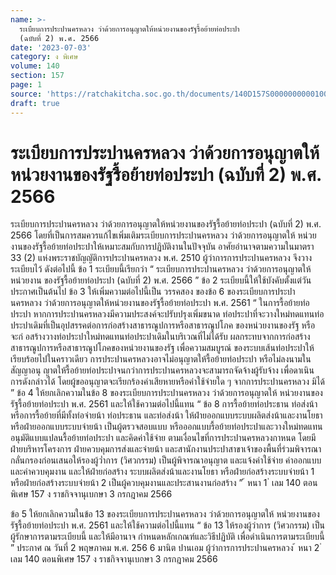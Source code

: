```yaml
---
name: >-
  ระเบียบการประปานครหลวง ว่าด้วยการอนุญาตให้หน่วยงานของรัฐรื้อย้ายท่อประปา
  (ฉบับที่ 2) พ.ศ. 2566
date: '2023-07-03'
category: ง พิเศษ
volume: 140
section: 157
page: 1
source: 'https://ratchakitcha.soc.go.th/documents/140D157S0000000000100.pdf'
draft: true
---
```


# ระเบียบการประปานครหลวง ว่าด้วยการอนุญาตให้หน่วยงานของรัฐรื้อย้ายท่อประปา (ฉบับที่ 2) พ.ศ. 2566

ระเบียบการประปานครหลวง ว่าด้วยการอนุญาตให้หน่วยงานของรัฐรื้อย้ายท่อประปา (ฉบับที่ 2) พ.ศ. 2566 โดยที่เป็นการสมควรแก้ไขเพิ่มเติมระเบียบการประปานครหลวง ว่าด้วยการอนุญาตให้ หน่วยงานของรัฐรื้อย้ายท่อประปาให้เหมาะสมกับการปฏิบัติงานในปัจจุบัน อาศัยอำนาจตามความในมาตรา 33 (2) แห่งพระราชบัญญัติการประปานครหลวง พ.ศ. 2510 ผู้ว่าการการประปานครหลวง จึงวางระเบียบไว้ ดังต่อไปนี้ ข้อ 1 ระเบียบนี้เรียกว่า “ ระเบียบการประปานครหลวง ว่าด้วยการอนุญาตให้หน่วยงาน ของรัฐรื้อย้ายท่อประปา (ฉบับที่ 2) พ.ศ. 2566 ” ข้อ 2 ระเบียบนี้ให้ใช้บังคับตั้งแต่วันประกาศเป็นต้นไป ข้อ 3 ให้เพิ่มความต่อไปนี้เป็น วรรคสอง ของข้อ 6 ของระเบียบการประปานครหลวง ว่าด้วยการอนุญาตให้หน่วยงานของรัฐรื้อย้ายท่อประปา พ.ศ. 2561 “ ในการรื้อย้ายท่อประปา หากการประปานครหลวงมีความประสงค์จะปรับปรุงเพิ่มขนาด ท่อประปาที่จะวางใหม่ทดแทนท่อประปาเดิมที่เป็นอุปสรรคต่อการก่อสร้างสาธารณูปการหรือสาธารณูปโภค ของหน่วยงานของรัฐ หรือจะก่ อสร้างวางท่อประปาใหม่ทดแทนท่อประปาเดิมในบริเวณที่ไม่ได้รับ ผลกระทบจากการก่อสร้างสาธารณูปการหรือสาธารณูปโภคของหน่วยงานของรัฐ เพื่อความสมบูรณ์ ของระบบเส้นท่อประปาให้เรียบร้อยไปในคราวเดียว การประปานครหลวงอาจไม่อนุญาตให้รื้อย้ายท่อประปา หรือไม่ลงนามในสัญญาอนุ ญาตให้รื้อย้ายท่อประปาจนกว่าการประปานครหลวงจะสามารถจัดจ้างผู้รับจ้าง เพื่อดาเนินการดังกล่าวได้ โดยผู้ขออนุญาตจะเรียกร้องค่าเสียหายหรือค่าใช้จ่ายใด ๆ จากการประปานครหลวง มิได้ ” ข้อ 4 ให้ยกเลิกความในข้อ 8 ของระเบียบการประปานครหลวง ว่าด้วยการอนุญาตให้ หน่วยงานของรัฐรื้อย้ายท่อประปา พ.ศ. 2561 และให้ใช้ความต่อไปนี้แทน “ ข้อ 8 การรื้อย้ายท่อประธาน ท่อส่งน้า หรือการรื้อย้ายที่มีทั้งท่อจ่ายน้า ท่อประธาน และท่อส่งน้า ให้ฝ่ายออกแบบระบบผลิตส่งน้าและงานโยธา หรือฝ่ายออกแบบระบบจ่ายน้า เป็นผู้ตรวจสอบแบบ หรือออกแบบรื้อย้ายท่อประปาและวางใหม่ทดแทน อนุมัติแบบแปลนรื้อย้ายท่อประปา และคิดค่าใช้จ่าย ตามเงื่อนไขที่การประปานครหลวงกาหนด โดยมีฝ่ายบริหารโครงการ ฝ่ายควบคุมการส่งและจ่ายน้า และสานักงานประปาสาขาเจ้าของพื้นที่ร่วมพิจารณากลั่นกรองก่อนเสนอให้รองผู้ว่ำการ (วิศวกรรม) เป็นผู้พิจารณาอนุญาต และแจ้งค่าใช้จ่าย ค่าออกแบบ และค่าควบคุมงาน และให้ฝ่ายก่อสร้าง ระบบผลิตส่งน้าและงานโยธา หรือฝ่ายก่อสร้างระบบจ่ายน้า 1 หรือฝ่ายก่อสร้างระบบจ่ายน้า 2 เป็นผู้ควบคุมงานและประสานงานก่อสร้าง ” ้ หนา 1 ่ เลม 140 ตอนพิเศษ 157 ง ราชกิจจานุเบกษา 3 กรกฎาคม 2566

ข้อ 5 ให้ยกเลิกความในข้อ 13 ของระเบียบการประปานครหลวง ว่าด้วยการอนุญาตให้ หน่วยงานของรัฐรื้อย้ายท่อประปา พ.ศ. 2561 และให้ใช้ความต่อไปนี้แทน “ ข้อ 13 ให้รองผู้ว่าการ (วิศวกรรม) เป็นผู้รักษาการตามระเบียบนี้ และให้มีอานาจ กำหนดหลักเกณฑ์และวิธีปฏิบัติ เพื่อดำเนินการตามระเบียบนี้ ” ประกาศ ณ วันที่ 2 พฤษภาคม พ.ศ. 256 6 มานิต ปานเอม ผู้ว่าการการประปานครหลวง ้ หนา 2 ่ เลม 140 ตอนพิเศษ 157 ง ราชกิจจานุเบกษา 3 กรกฎาคม 2566
